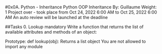 #0x0A. Python - Inheritance
Python
OOP
Inheritance
 By: Guillaume
 Weight: 1
 Project over - took place from Oct 24, 2022 6:00 AM to Oct 25, 2022 6:00 AM
 An auto review will be launched at the deadline

##Tasks
0. Lookup
mandatory
Write a function that returns the list of available attributes and methods of an object:

Prototype: def lookup(obj):
Returns a list object
You are not allowed to import any module
